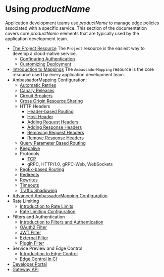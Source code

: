 # Using $productName$

Application development teams use $productName$ to manage edge policies associated with a specific service. This section of the documentation covers core $productName$ elements that are typically used by the application development team.

* [The Project Resource](projects) The `Project` resource is the easiest way to develop a cloud-native service.
  * [Configuring Authentication](project-authentication)
  * [Customizing Deployment](project-customization)
* [Introduction to Mappings](intro-mappings) The `AmbassadorMapping` resource is the core resource used by every application development team.
* AmbassadorMapping Configuration:
  * [Automatic Retries](retries)
  * [Canary Releases](canary)
  * [Circuit Breakers](circuit-breakers)
  * [Cross Origin Resource Sharing](cors)
  * HTTP Headers
    * [Header-based Routing](headers/headers)
    * [Host Header](headers/host)
    * [Adding Request Headers](headers/add_request_headers)
    * [Adding Response Headers](headers/add_response_headers)
    * [Removing Request Headers](headers/remove_request_headers)
    * [Remove Response Headers](headers/remove_response_headers)
  * [Query Parameter Based Routing](query_parameters)
  * [Keepalive](keepalive)
  * Protocols
    * [TCP](tcpmappings)
    * gRPC, HTTP/1.0, gRPC-Web, WebSockets
  * [RegEx-based Routing](prefix_regex)
  * [Redirects](redirects)
  * [Rewrites](rewrites)
  * [Timeouts](timeouts)
  * [Traffic Shadowing](shadowing)
* [Advanced AmbassadorMapping Configuration](mappings)
* Rate Limiting
  * [Introduction to Rate Limits](rate-limits/)
  * [Rate Limiting Configuration](rate-limits/rate-limits)
* Filters and Authentication
  * [Introduction to Filters and Authentication](filters/)
  * [OAuth2 Filter](filters/oauth2)
  * [JWT Filter](filters/jwt)
  * [External Filter](filters/external)
  * [Plugin Filter](filters/plugin)
* Service Preview and Edge Control
  * [Introduction to Edge Control](edgectl/edge-control)
  * [Edge Control in CI](edgectl/edge-control-in-ci)
* [Developer Portal](dev-portal)
* [Gateway API](gateway-api)
